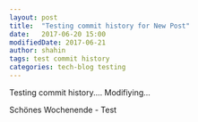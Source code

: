 ```yaml
---
layout: post
title:  "Testing commit history for New Post"
date:   2017-06-20 15:00 
modifiedDate: 2017-06-21
author: shahin
tags: test commit history
categories: tech-blog testing
---
```

Testing commit history....
Modifiying...

Schönes Wochenende - Test
